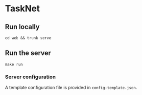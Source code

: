 # TaskNet

## Run locally

```shell
cd web && trunk serve
```

## Run the server

```shell
make run
```

### Server configuration

A template configuration file is provided in `config-template.json`.
